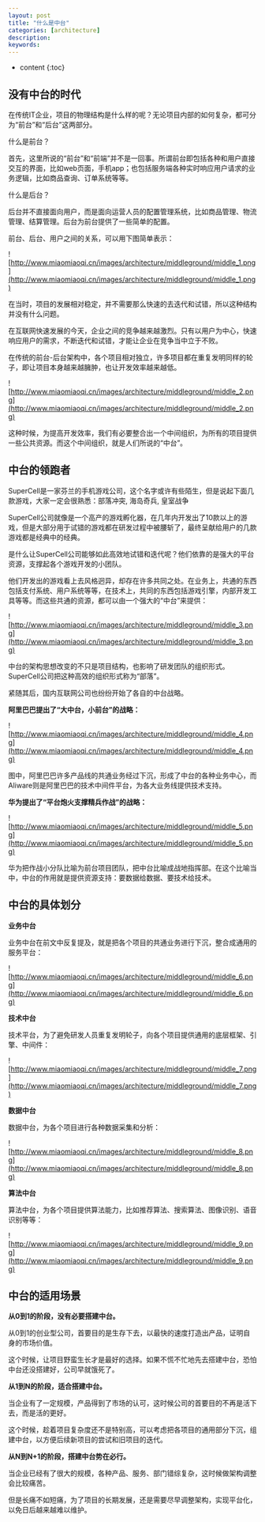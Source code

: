 ```yaml
---
layout: post
title: "什么是中台"
categories: [architecture]
description:
keywords:
---
```


* content
{:toc}
## 没有中台的时代

在传统IT企业，项目的物理结构是什么样的呢？无论项目内部的如何复杂，都可分为“前台”和“后台”这两部分。

什么是前台？ 

首先，这里所说的“前台”和“前端”并不是一回事。所谓前台即包括各种和用户直接交互的界面，比如web页面，手机app；也包括服务端各种实时响应用户请求的业务逻辑，比如商品查询、订单系统等等。

什么是后台？

后台并不直接面向用户，而是面向运营人员的配置管理系统，比如商品管理、物流管理、结算管理。后台为前台提供了一些简单的配置。

前台、后台、用户之间的关系，可以用下图简单表示：

![http://www.miaomiaoqi.cn/images/architecture/middleground/middle_1.png](http://www.miaomiaoqi.cn/images/architecture/middleground/middle_1.png)

在当时，项目的发展相对稳定，并不需要那么快速的去迭代和试错，所以这种结构并没有什么问题。

在互联网快速发展的今天，企业之间的竞争越来越激烈。只有以用户为中心，快速响应用户的需求，不断迭代和试错，才能让企业在竞争当中立于不败。

在传统的前台-后台架构中，各个项目相对独立，许多项目都在重复发明同样的轮子，即让项目本身越来越臃肿，也让开发效率越来越低。

![http://www.miaomiaoqi.cn/images/architecture/middleground/middle_2.png](http://www.miaomiaoqi.cn/images/architecture/middleground/middle_2.png)

这种时候，为提高开发效率，我们有必要整合出一个中间组织，为所有的项目提供一些公共资源。而这个中间组织，就是人们所说的“中台”。

## 中台的领跑者

SuperCell是一家芬兰的手机游戏公司，这个名字或许有些陌生，但是说起下面几款游戏，大家一定会很熟悉：部落冲突, 海岛奇兵, 皇室战争

SuperCell公司就像是一个高产的游戏孵化器，在几年内开发出了10款以上的游戏，但是大部分用于试错的游戏都在研发过程中被腰斩了，最终呈献给用户的几款游戏都是经典中的经典。

是什么让SuperCell公司能够如此高效地试错和迭代呢？他们依靠的是强大的平台资源，支撑起各个游戏开发的小团队。

他们开发出的游戏看上去风格迥异，却存在许多共同之处。在业务上，共通的东西包括支付系统、用户系统等等，在技术上，共同的东西包括游戏引擎，内部开发工具等等。而这些共通的资源，都可以由一个强大的“中台”来提供：

![http://www.miaomiaoqi.cn/images/architecture/middleground/middle_3.png](http://www.miaomiaoqi.cn/images/architecture/middleground/middle_3.png)

中台的架构思想改变的不只是项目结构，也影响了研发团队的组织形式。SuperCell公司把这种高效的组织形式称为“部落”。

紧随其后，国内互联网公司也纷纷开始了各自的中台战略。

**阿里巴巴提出了“大中台，小前台”的战略：**

![http://www.miaomiaoqi.cn/images/architecture/middleground/middle_4.png](http://www.miaomiaoqi.cn/images/architecture/middleground/middle_4.png)

图中，阿里巴巴许多产品线的共通业务经过下沉，形成了中台的各种业务中心，而Aliware则是阿里巴巴的技术中间件平台，为各大业务线提供技术支持。

**华为提出了“平台炮火支撑精兵作战”的战略：**

![http://www.miaomiaoqi.cn/images/architecture/middleground/middle_5.png](http://www.miaomiaoqi.cn/images/architecture/middleground/middle_5.png)

华为把作战小分队比喻为前台项目团队，把中台比喻成战地指挥部。在这个比喻当中，中台的作用就是提供资源支持：要数据给数据、要技术给技术。

## 中台的具体划分

**业务中台**

业务中台在前文中反复提及，就是把各个项目的共通业务进行下沉，整合成通用的服务平台：

![http://www.miaomiaoqi.cn/images/architecture/middleground/middle_6.png](http://www.miaomiaoqi.cn/images/architecture/middleground/middle_6.png)

**技术中台**

技术平台，为了避免研发人员重复发明轮子，向各个项目提供通用的底层框架、引擎、中间件：

![http://www.miaomiaoqi.cn/images/architecture/middleground/middle_7.png](http://www.miaomiaoqi.cn/images/architecture/middleground/middle_7.png)

**数据中台**

数据中台，为各个项目进行各种数据采集和分析：

![http://www.miaomiaoqi.cn/images/architecture/middleground/middle_8.png](http://www.miaomiaoqi.cn/images/architecture/middleground/middle_8.png)

**算法中台**

算法中台，为各个项目提供算法能力，比如推荐算法、搜索算法、图像识别、语音识别等等：

![http://www.miaomiaoqi.cn/images/architecture/middleground/middle_9.png](http://www.miaomiaoqi.cn/images/architecture/middleground/middle_9.png)

## 中台的适用场景

**从0到1的阶段，没有必要搭建中台。**

从0到1的创业型公司，首要目的是生存下去，以最快的速度打造出产品，证明自身的市场价值。

这个时候，让项目野蛮生长才是最好的选择。如果不慌不忙地先去搭建中台，恐怕中台还没搭建好，公司早就饿死了。

**从1到N的阶段，适合搭建中台。**

当企业有了一定规模，产品得到了市场的认可，这时候公司的首要目的不再是活下去，而是活的更好。

这个时候，趁着项目复杂度还不是特别高，可以考虑把各项目的通用部分下沉，组建中台，以方便后续新项目的尝试和旧项目的迭代。

**从N到N+1的阶段，搭建中台势在必行。** 

当企业已经有了很大的规模，各种产品、服务、部门错综复杂，这时候做架构调整会比较痛苦。

但是长痛不如短痛，为了项目的长期发展，还是需要尽早调整架构，实现平台化，以免日后越来越难以维护。